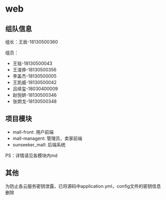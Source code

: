 # web
## 组队信息

组长：王辰-18130500360

组员：

+ 王铭-18130500043
+ 王浚骅-18130500356
+ 李盖杰-18130500005
+ 王凯威-18130500042
+ 吕续玺-18030400009
+ 赵悦妍-18130500346
+ 张炯戈-18130500348

## 项目模块
+ mall-front: 用户前端
+ mall-managent: 管理员，卖家前端
+ sunseeker_mall: 后端系统

PS：详情请见各模块内md
## 其他
为防止各云服务密钥泄露，已将源码中application.yml，config文件的密钥信息删除

